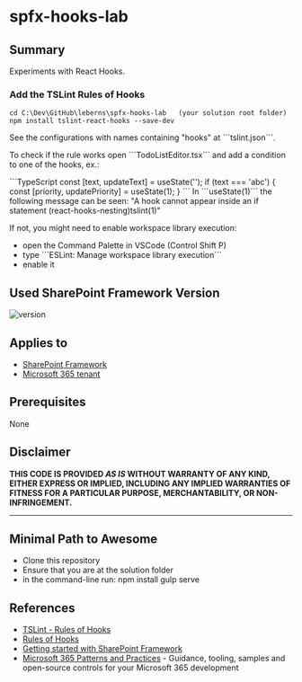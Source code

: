 # spfx-hooks-lab

## Summary

Experiments with React Hooks.

### Add the TSLint Rules of Hooks

    cd C:\Dev\GitHub\leberns\spfx-hooks-lab   (your solution root folder)
    npm install tslint-react-hooks --save-dev

See the configurations with names containing "hooks" at ´´´tslint.json´´´.

To check if the rule works open ´´´TodoListEditor.tsx´´´ and add a condition to one of the hooks, ex.:

´´´TypeScript
const [text, updateText] = useState('');
if (text === 'abc') {
const [priority, updatePriority] = useState(1);
}
´´´
In ´´´useState(1)´´´ the following message can be seen: "A hook cannot appear inside an if statement (react-hooks-nesting)tslint(1)"

If not, you might need to enable workspace library execution:

- open the Command Palette in VSCode (Control Shift P)
- type ´´´ESLint: Manage workspace library execution´´´
- enable it

## Used SharePoint Framework Version

![version](https://img.shields.io/badge/version-1.11-green.svg)

## Applies to

- [SharePoint Framework](https://aka.ms/spfx)
- [Microsoft 365 tenant](https://docs.microsoft.com/en-us/sharepoint/dev/spfx/set-up-your-developer-tenant)

## Prerequisites

None

## Disclaimer

**THIS CODE IS PROVIDED _AS IS_ WITHOUT WARRANTY OF ANY KIND, EITHER EXPRESS OR IMPLIED, INCLUDING ANY IMPLIED WARRANTIES OF FITNESS FOR A PARTICULAR PURPOSE, MERCHANTABILITY, OR NON-INFRINGEMENT.**

---

## Minimal Path to Awesome

- Clone this repository
- Ensure that you are at the solution folder
- in the command-line run:
  npm install
  gulp serve

## References

- [TSLint - Rules of Hooks](https://www.npmjs.com/package/tslint-react-hooks)
- [Rules of Hooks](https://reactjs.org/docs/hooks-rules.html)
- [Getting started with SharePoint Framework](https://docs.microsoft.com/en-us/sharepoint/dev/spfx/set-up-your-developer-tenant)
- [Microsoft 365 Patterns and Practices](https://aka.ms/m365pnp) - Guidance, tooling, samples and open-source controls for your Microsoft 365 development
